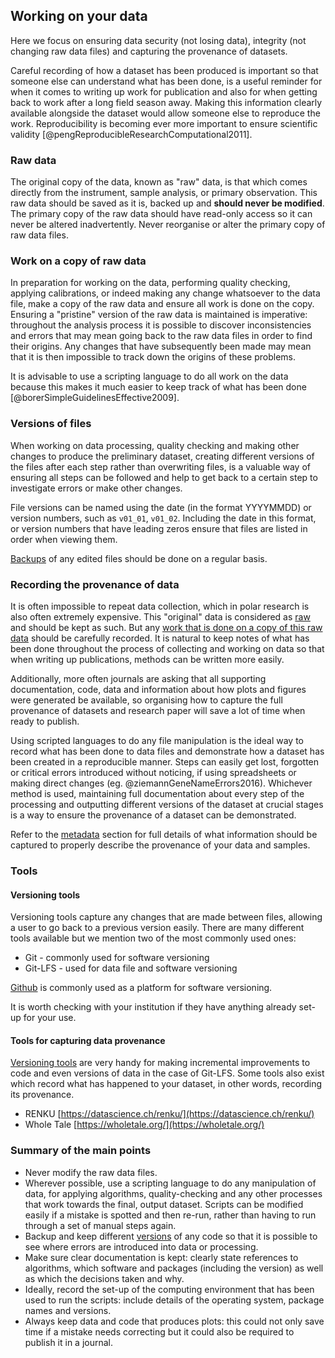 
## Working on your data

Here we focus on ensuring data security (not losing data), integrity (not changing raw data files) and capturing the provenance of datasets. 

Careful recording of how a dataset has been produced is important so that someone else can understand what has been done, is a useful reminder for when it comes to writing up work for publication and also for when getting back to work after a long field season away. Making this information clearly available alongside the dataset would allow someone else to reproduce the work. Reproducibility is becoming ever more important to ensure scientific validity [@pengReproducibleResearchComputational2011].  

### Raw data

The original copy of the data, known as "raw" data, is that which comes directly from the instrument, sample analysis, or primary observation. This raw data should be saved as it is, backed up and **should never be modified**. The primary copy of the raw data should have read-only access so it can never be altered inadvertently. Never reorganise or alter the primary copy of raw data files.

### Work on a copy of raw data

In preparation for working on the data, performing quality checking, applying calibrations, or indeed making any change whatsoever to the data file, make a copy of the raw data and ensure all work is done on the copy. Ensuring a "pristine" version of the raw data is maintained is imperative: throughout the analysis process it is possible to discover inconsistencies and errors that may mean going back to the raw data files in order to find their origins. Any changes that have subsequently been made may mean that it is then impossible to track down the origins of these problems.

It is advisable to use a scripting language to do all work on the data because this makes it much easier to keep track of what has been done [@borerSimpleGuidelinesEffective2009].  

### Versions of files

When working on data processing, quality checking and making other changes to produce the preliminary dataset, creating different versions of the files after each step rather than overwriting files, is a valuable way of ensuring all steps can be followed and help to get back to a certain step to investigate errors or make other changes.

File versions can be named using the date (in the format YYYYMMDD) or version numbers, such as ``v01_01``, ``v01_02``. Including the date in this format, or version numbers that have leading zeros ensure that files are listed in order when viewing them.

[Backups](#data-backup) of any edited files should be done on a regular basis.

### Recording the provenance of data

It is often impossible to repeat data collection, which in polar research is also often extremely expensive. This "original" data is considered as [raw](#raw-data) and should be kept as such. But any [work that is done on a copy of this raw data](#work-on-a-copy-of-raw-data) should be carefully recorded. It is natural to keep notes of what has been done throughout the process of collecting and working on data so that when writing up publications, methods can be written more easily. 

Additionally, more often journals are asking that all supporting documentation, code, data and information about how plots and figures were generated be available, so organising how to capture the full provenance of datasets and research paper will save a lot of time when ready to publish. 

Using scripted languages to do any file manipulation is the ideal way to record what has been done to data files and demonstrate how a dataset has been created in a reproducible manner. Steps can easily get lost, forgotten or critical errors introduced without noticing, if using spreadsheets or making direct changes (eg. @ziemannGeneNameErrors2016). Whichever method is used, maintaining full documentation about every step of the processing and outputting different versions of the dataset at crucial stages is a way to ensure the provenance of a dataset can be demonstrated.

Refer to the [metadata](#metadata) section for full details of what information should be captured to properly describe the provenance of your data and samples.

### Tools

#### Versioning tools

Versioning tools capture any changes that are made between files, allowing a user to go back to a previous version easily. There are many different tools available but we mention two of the most commonly used ones: 

* Git - commonly used for software versioning
* Git-LFS - used for data file and software versioning

[Github](https://github.com/) is commonly used as a platform for software versioning. 

It is worth checking with your institution if they have anything already set-up for your use.

#### Tools for capturing data provenance

[Versioning tools](#versioning-tools) are very handy for making incremental improvements to code and even versions of data in the case of Git-LFS. Some tools also exist which record what has happened to your dataset, in other words, recording its provenance. 

* RENKU [https://datascience.ch/renku/](https://datascience.ch/renku/)
* Whole Tale [https://wholetale.org/](https://wholetale.org/)

### Summary of the main points
 
* Never modify the raw data files.
* Wherever possible, use a scripting language to do any manipulation of data, for applying algorithms, quality-checking and any other processes that work towards the final, output dataset. Scripts can be modified easily if a mistake is spotted and then re-run, rather than having to run through a set of manual steps again.
* Backup and keep different [versions](#versions-of-files) of any code so that it is possible to see where errors are introduced into data or processing.
* Make sure clear documentation is kept: clearly state references to algorithms, which software and packages (including the version) as well as which the decisions taken and why.
* Ideally, record the set-up of the computing environment that has been used to run the scripts: include details of the operating system, package names and versions. 
* Always keep data and code that produces plots: this could not only save time if a mistake needs correcting but it could also be required to publish it in a journal.
